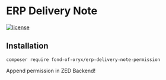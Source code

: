 # ERP Delivery Note
[![license](https://img.shields.io/github/license/fond-of-oryx/erp-delivery-note-permission.svg)](https://packagist.org/packages/fond-of-oryx/erp-delivery-note-permission)

## Installation

```
composer require fond-of-oryx/erp-delivery-note-permission
```

Append permission in ZED Backend!
